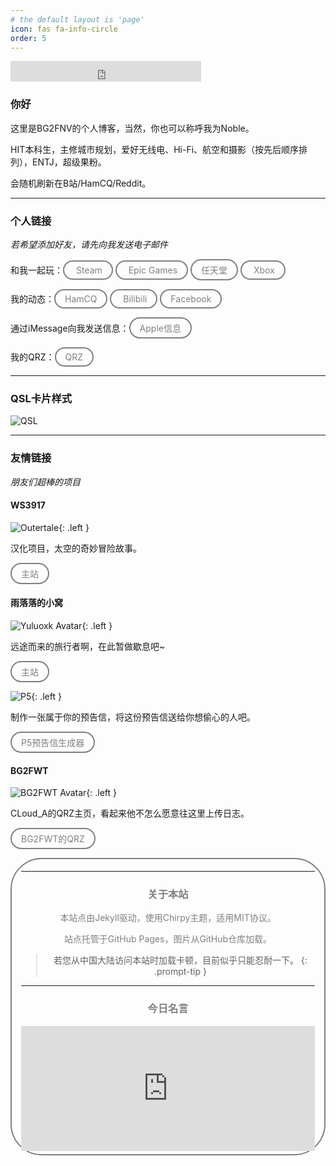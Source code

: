 ```yaml
---
# the default layout is 'page'
icon: fas fa-info-circle
order: 5
---
```

<iframe src="https://free.timeanddate.com/clock/i9qcfrb1/fn16/fs20/fc999/tct/pct/pa5/tt0/tw1/tm1/th1/ta1/tb2" frameborder="0" width="305" height="33" allowtransparency="true"></iframe>

### 你好

这里是BG2FNV的个人博客，当然，你也可以称呼我为Noble。

HIT本科生，主修城市规划，爱好无线电、Hi-Fi、航空和摄影（按先后顺序排列），ENTJ，超级果粉。

会随机刷新在B站/HamCQ/Reddit。

***

### 个人链接

*若希望添加好友，请先向我发送电子邮件*

和我一起玩：<a href="https://steamcommunity.com/id/nobletung/" target="_blank" style="text-decoration: none; background: transparent; border: 2px solid gray; color: gray; padding: 5px 15px; border-radius: 50px; display: inline-block; text-align: center;">
  Steam</a>  <a href="https://store.epicgames.com/zh-CN/u/03d34458cbf84e4fb5f74fc1adfdc517" target="_blank" style="text-decoration: none; background: transparent; border: 2px solid gray; color: gray; padding: 5px 15px; border-radius: 50px; display: inline-block; text-align: center;">
  Epic Games</a>  <a href="https://lounge.nintendo.com/friendcode/4548-2982-8296/DJhK0VK5R2" target="_blank" style="text-decoration: none; background: transparent; border: 2px solid gray; color: gray; padding: 5px 15px; border-radius: 50px; display: inline-block; text-align: center;">任天堂</a>  <a href="https://www.xbox.com/zh-CN/play/user/Noble%20E%20Tung" target="_blank" style="text-decoration: none; background: transparent; border: 2px solid gray; color: gray; padding: 5px 15px; border-radius: 50px; display: inline-block; text-align: center;">
  Xbox</a>

我的动态：<a href="https://forum.hamcq.cn/u/4874" target="_blank" style="text-decoration: none; background: transparent; border: 2px solid gray; color: gray; padding: 5px 15px; border-radius: 50px; display: inline-block; text-align: center;">HamCQ</a>  <a href="https://space.bilibili.com/452038587" target="_blank" style="text-decoration: none; background: transparent; border: 2px solid gray; color: gray; padding: 5px 15px; border-radius: 50px; display: inline-block; text-align: center;">
  Bilibili</a>  <a href="https://www.facebook.com/noblee.tung/" target="_blank" style="text-decoration: none; background: transparent; border: 2px solid gray; color: gray; padding: 5px 15px; border-radius: 50px; display: inline-block; text-align: center;">Facebook</a>

通过iMessage向我发送信息：<a href="iMessage:NobleTung@icloud.com" target="_blank" style="text-decoration: none; background: transparent; border: 2px solid gray; color: gray; padding: 5px 15px; border-radius: 50px; display: inline-block; text-align: center;">Apple信息</a>

我的QRZ：<a href="https://www.qrz.com/db/BG2FNV" target="_blank" style="text-decoration: none; background: transparent; border: 2px solid gray; color: gray; padding: 5px 15px; border-radius: 50px; display: inline-block; text-align: center;">QRZ</a>

***

### QSL卡片样式

![QSL](/img/site/qsl.jpg)

***

### 友情链接

*朋友们超棒的项目*

#### WS3917

![Outertale](/img/site/about/ws3917-outertale.png){: .left }

汉化项目，太空的奇妙冒险故事。

<a href="https://www.ws3917.space/zh-hans/" target="_blank" style="text-decoration: none; background: transparent; border: 2px solid gray; color: gray; padding: 5px 15px; border-radius: 50px; display: inline-block; text-align: center;">主站</a>  

#### 雨落落的小窝

![Yuluoxk Avatar](/img/site/about/yuluoxk-avatar.png){: .left }

远途而来的旅行者啊，在此暂做歇息吧~

<a href="https://www.ws3917.space/zh-hans/" target="_blank" style="text-decoration: none; background: transparent; border: 2px solid gray; color: gray; padding: 5px 15px; border-radius: 50px; display: inline-block; text-align: center;">主站</a>

![P5](/img/site/about/yuluoxk-p5.png){: .left }

制作一张属于你的预告信，将这份预告信送给你想偷心的人吧。

  <a href="https://yuluoxk.cn/p5/" target="_blank" style="text-decoration: none; background: transparent; border: 2px solid gray; color: gray; padding: 5px 15px; border-radius: 50px; display: inline-block; text-align: center;">P5预告信生成器</a>

#### BG2FWT

![BG2FWT Avatar](/img/site/about/bg2fwt-avatar.png){: .left }

CLoud_A的QRZ主页，看起来他不怎么愿意往这里上传日志。

  <a href="https://qrz.com/db/bg2fwt" target="_blank" style="text-decoration: none; background: transparent; border: 2px solid gray; color: gray; padding: 5px 15px; border-radius: 50px; display: inline-block; text-align: center;">BG2FWT的QRZ

***

### 关于本站

本站点由Jekyll驱动，使用Chirpy主题，适用MIT协议。

站点托管于GitHub Pages，图片从GitHub仓库加载。

> 若您从中国大陆访问本站时加载卡顿，目前似乎只能忍耐一下。
{: .prompt-tip }

***

### 今日名言

<iframe frameBorder="0" style="width:100%;;max-width:660px;height:200px" src="https://kwize.com/quote-of-the-day/embed/&txt=0&font=Georgia&color=000000&background=ffffff&fid=0"></iframe>





